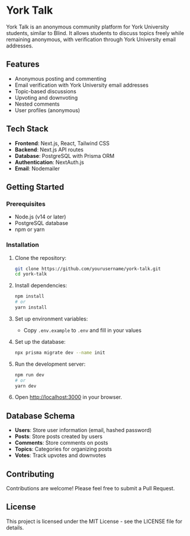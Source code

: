 # York Talk

York Talk is an anonymous community platform for York University students, similar to Blind. It allows students to discuss topics freely while remaining anonymous, with verification through York University email addresses.

## Features

- Anonymous posting and commenting
- Email verification with York University email addresses
- Topic-based discussions
- Upvoting and downvoting
- Nested comments
- User profiles (anonymous)

## Tech Stack

- **Frontend**: Next.js, React, Tailwind CSS
- **Backend**: Next.js API routes
- **Database**: PostgreSQL with Prisma ORM
- **Authentication**: NextAuth.js
- **Email**: Nodemailer

## Getting Started

### Prerequisites

- Node.js (v14 or later)
- PostgreSQL database
- npm or yarn

### Installation

1. Clone the repository:
   ```bash
   git clone https://github.com/yourusername/york-talk.git
   cd york-talk
   ```

2. Install dependencies:
   ```bash
   npm install
   # or
   yarn install
   ```

3. Set up environment variables:
   - Copy `.env.example` to `.env` and fill in your values

4. Set up the database:
   ```bash
   npx prisma migrate dev --name init
   ```

5. Run the development server:
   ```bash
   npm run dev
   # or
   yarn dev
   ```

6. Open [http://localhost:3000](http://localhost:3000) in your browser.

## Database Schema

- **Users**: Store user information (email, hashed password)
- **Posts**: Store posts created by users
- **Comments**: Store comments on posts
- **Topics**: Categories for organizing posts
- **Votes**: Track upvotes and downvotes

## Contributing

Contributions are welcome! Please feel free to submit a Pull Request.

## License

This project is licensed under the MIT License - see the LICENSE file for details. 